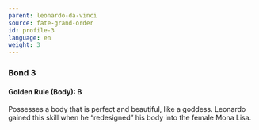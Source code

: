 ```yaml
---
parent: leonardo-da-vinci
source: fate-grand-order
id: profile-3
language: en
weight: 3
---
```


### Bond 3

#### Golden Rule (Body): B

Possesses a body that is perfect and beautiful, like a goddess.
Leonardo gained this skill when he “redesigned” his body into the female Mona Lisa.
